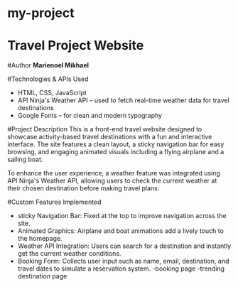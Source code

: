 ﻿# my-project
# Travel Project Website

#Author
**Marienoel Mikhael**

#Technologies & APIs Used
- HTML, CSS, JavaScript
- API Ninja's Weather API – used to fetch real-time weather data for travel destinations
- Google Fonts – for clean and modern typography

#Project Description
This is a front-end travel website designed to showcase activity-based travel destinations with a fun and interactive interface. The site features a clean layout, a sticky navigation bar for easy browsing, and engaging animated visuals including a flying airplane and a sailing boat.

To enhance the user experience, a weather feature was integrated using API Ninja's Weather API, allowing users to check the current weather at their chosen destination before making travel plans.

#Custom Features Implemented
- sticky Navigation Bar: Fixed at the top to improve navigation across the site.
- Animated Graphics: Airplane and boat animations add a lively touch to the homepage.
- Weather API Integration: Users can search for a destination and instantly get the current weather conditions.
- Booking Form: Collects user input such as name, email, destination, and travel dates to simulate a reservation system.
-booking page
-trending destination page

